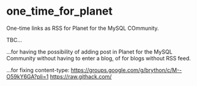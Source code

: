 # one_time_for_planet
One-time links as RSS for Planet for the MySQL COmmunity.

TBC...

...for having the possibility of adding post in Planet for the MySQL Community without having to enter a blog, of for blogs without RSS feed.

...for fixing content-type:
https://groups.google.com/g/brython/c/M--O59kY6GA?pli=1
https://raw.githack.com/

